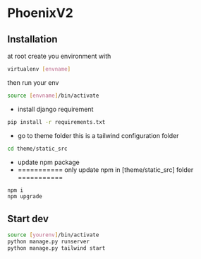 # PhoenixV2

## Installation

at root create you environment with
```bash
virtualenv [envname]
```
then run your env
```bash
source [envname]/bin/activate
```
* install django requirement
```bash
pip install -r requirements.txt
```
* go to theme folder this is a tailwind configuration folder
```bash
cd theme/static_src
```
* update npm package 
* =========== only update npm in [theme/static_src] folder ===========
```bash
npm i
npm upgrade
```

## Start dev

```bash
source [yourenv]/bin/activate
python manage.py runserver 
python manage.py tailwind start
```
##


